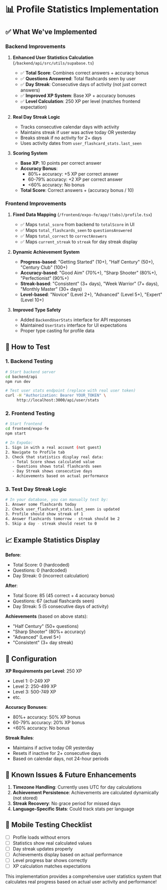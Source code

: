 # 📊 Profile Statistics Implementation

## ✅ What We've Implemented

### Backend Improvements

1. **Enhanced User Statistics Calculation** (`/backend/api/src/utils/supabase.ts`)
   - ✅ **Total Score**: Combines correct answers + accuracy bonus
   - ✅ **Questions Answered**: Total flashcards seen by user
   - ✅ **Day Streak**: Consecutive days of activity (not just correct answers)
   - ✅ **Improved XP System**: Base XP + accuracy bonuses
   - ✅ **Level Calculation**: 250 XP per level (matches frontend expectation)

2. **Real Day Streak Logic**
   - Tracks consecutive calendar days with activity
   - Maintains streak if user was active today OR yesterday
   - Breaks streak if no activity for 2+ days
   - Uses activity dates from `user_flashcard_stats.last_seen`

3. **Scoring System**
   - **Base XP**: 10 points per correct answer
   - **Accuracy Bonus**: 
     - 80%+ accuracy: +5 XP per correct answer
     - 60-79% accuracy: +2 XP per correct answer
     - <60% accuracy: No bonus
   - **Total Score**: Correct answers + (accuracy bonus / 10)

### Frontend Improvements

1. **Fixed Data Mapping** (`/frontend/expo-fe/app/(tabs)/profile.tsx`)
   - ✅ Maps `total_score` from backend to `totalScore` in UI
   - ✅ Maps `total_flashcards_seen` to `questionsAnswered`
   - ✅ Maps `total_correct` to `correctAnswers`
   - ✅ Maps `current_streak` to `streak` for day streak display

2. **Dynamic Achievement System**
   - **Progress-based**: "Getting Started" (10+), "Half Century" (50+), "Century Club" (100+)
   - **Accuracy-based**: "Good Aim" (70%+), "Sharp Shooter" (80%+), "Perfectionist" (90%+)
   - **Streak-based**: "Consistent" (3+ days), "Week Warrior" (7+ days), "Monthly Master" (30+ days)
   - **Level-based**: "Novice" (Level 2+), "Advanced" (Level 5+), "Expert" (Level 10+)

3. **Improved Type Safety**
   - Added `BackendUserStats` interface for API responses
   - Maintained `UserStats` interface for UI expectations
   - Proper type casting for profile data

## 🧪 How to Test

### 1. Backend Testing
```bash
# Start backend server
cd backend/api
npm run dev

# Test user stats endpoint (replace with real user token)
curl -H "Authorization: Bearer YOUR_TOKEN" \
     http://localhost:3000/api/user/stats
```

### 2. Frontend Testing
```bash
# Start frontend
cd frontend/expo-fe
npm start

# In ExpoGo:
1. Sign in with a real account (not guest)
2. Navigate to Profile tab
3. Check that statistics display real data:
   - Total Score shows calculated value
   - Questions shows total flashcards seen
   - Day Streak shows consecutive days
   - Achievements based on actual performance
```

### 3. Test Day Streak Logic
```bash
# In your database, you can manually test by:
1. Answer some flashcards today
2. Check user_flashcard_stats.last_seen is updated
3. Profile should show streak of 1
4. Answer flashcards tomorrow - streak should be 2
5. Skip a day - streak should reset to 0
```

## 📈 Example Statistics Display

**Before**: 
- Total Score: 0 (hardcoded)
- Questions: 0 (hardcoded)  
- Day Streak: 0 (incorrect calculation)

**After**:
- Total Score: 85 (45 correct + 4 accuracy bonus)
- Questions: 67 (actual flashcards seen)
- Day Streak: 5 (5 consecutive days of activity)

**Achievements** (based on above stats):
- "Half Century" (50+ questions)
- "Sharp Shooter" (80%+ accuracy)  
- "Advanced" (Level 5+)
- "Consistent" (3+ day streak)

## 🔧 Configuration

**XP Requirements per Level**: 250 XP
- Level 1: 0-249 XP
- Level 2: 250-499 XP
- Level 3: 500-749 XP
- etc.

**Accuracy Bonuses**:
- 80%+ accuracy: 50% XP bonus
- 60-79% accuracy: 20% XP bonus
- <60% accuracy: No bonus

**Streak Rules**:
- Maintains if active today OR yesterday
- Resets if inactive for 2+ consecutive days
- Based on calendar days, not 24-hour periods

## 🐛 Known Issues & Future Enhancements

1. **Timezone Handling**: Currently uses UTC for day calculations
2. **Achievement Persistence**: Achievements are calculated dynamically (not stored)
3. **Streak Recovery**: No grace period for missed days
4. **Language-Specific Stats**: Could track stats per language

## 📱 Mobile Testing Checklist

- [ ] Profile loads without errors
- [ ] Statistics show real calculated values
- [ ] Day streak updates properly
- [ ] Achievements display based on actual performance
- [ ] Level progress bar shows correctly
- [ ] XP calculation matches expectations

This implementation provides a comprehensive user statistics system that calculates real progress based on actual user activity and performance!
